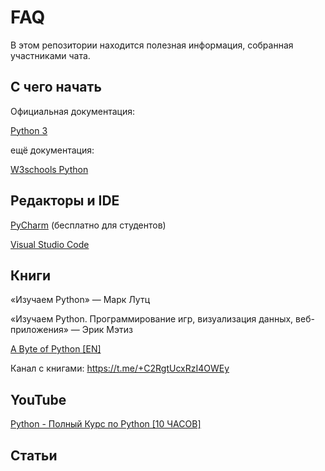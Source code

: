 <h1>FAQ</h1>

В этом репозитории находится полезная информация, собранная участниками чата.

<h2>С чего начать</h2>

<h7>Официальная документация:</h7>

 <h7><a href="https://docs.python.org/3/">Python 3</a></h7>

 <h7>ещё документация:</h7>

  <h7><a href="https://www.w3schools.com/python/">W3schools Python</a></h7>

 

 

 <h2>Редакторы и IDE</h2>
  <h7><a href="https://www.jetbrains.com/pycharm/">PyCharm</a></h7>
 (бесплатно для студентов)
 
<h7><a href="https://code.visualstudio.com/">Visual Studio Code</a></h7>

  <h2>Книги</h2>

  «Изучаем Python» — Марк Лутц


«Изучаем Python. Программирование игр, визуализация данных, веб-приложения» — Эрик Мэтиз

  <h7><a href="https://python.swaroopch.com/">A Byte of Python [EN]</a></h7>
  
Канал с книгами: https://t.me/+C2RgtUcxRzI4OWEy

  <h2>YouTube</h2>

  <h7><a href="https://youtu.be/cr_3evPrzsU">Python - Полный Курс по Python [10 ЧАСОВ]</a></h7>

  <h2>Статьи</h2>





